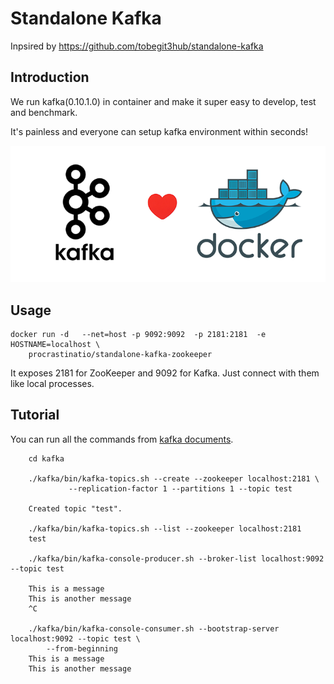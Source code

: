 # Standalone Kafka

Inpsired by https://github.com/tobegit3hub/standalone-kafka

## Introduction

We run kafka(0.10.1.0) in container and make it super easy to develop, test and benchmark.

It's painless and everyone can setup kafka environment within seconds!

![](kafka_docker.png)

## Usage

```
docker run -d   --net=host -p 9092:9092  -p 2181:2181  -e HOSTNAME=localhost \
    procrastinatio/standalone-kafka-zookeeper 

```

It exposes 2181 for ZooKeeper and 9092 for Kafka. Just connect with them like local processes.

## Tutorial

You can run all the commands from [kafka documents](http://kafka.apache.org/documentation.html).

```
    cd kafka

    ./kafka/bin/kafka-topics.sh --create --zookeeper localhost:2181 \ 
             --replication-factor 1 --partitions 1 --topic test

    Created topic "test".

    ./kafka/bin/kafka-topics.sh --list --zookeeper localhost:2181
    test

    ./kafka/bin/kafka-console-producer.sh --broker-list localhost:9092 --topic test

    This is a message
    This is another message
    ^C

    ./kafka/bin/kafka-console-consumer.sh --bootstrap-server localhost:9092 --topic test \ 
        --from-beginning
    This is a message
    This is another message
```
